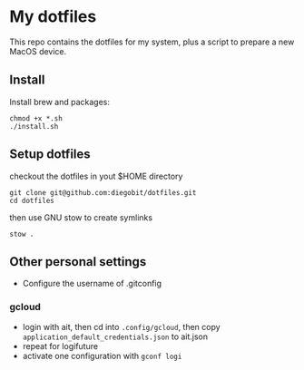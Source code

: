 # My dotfiles

This repo contains the dotfiles for my system, plus a script to prepare a new MacOS device.

## Install
Install brew and packages:

```
chmod +x *.sh
./install.sh
```

## Setup dotfiles
checkout the dotfiles in yout $HOME directory

```
git clone git@github.com:diegobit/dotfiles.git
cd dotfiles
```

then use GNU stow to create symlinks

```
stow .
```

## Other personal settings
- Configure the username of .gitconfig

### gcloud
- login with ait, then cd into `.config/gcloud`, then copy `application_default_credentials.json` to ait.json
- repeat for logifuture
- activate one configuration with `gconf logi`

